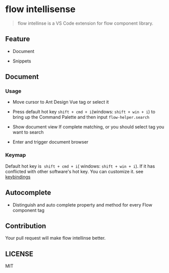 # flow intellisense

> flow intellinse is a VS Code extension for flow component library.


## Feature

* Document

* Snippets


## Document

### Usage

* Move cursor to Ant Design Vue tag or select it

* Press default hot key `shift + cmd + i`(windows: `shift + win + i`) to bring up the Command Palette and then input `flow-helper.search`

* Show document view If complete matching,
    or you should select tag you want to search

* Enter and trigger document browser




### Keymap

Default hot key is  `shift + cmd + i`( windows: `shift + win + i`). If it has conflicted with other software's hot key. You can customize it. see [keybindings](https://code.visualstudio.com/docs/getstarted/keybindings#_keyboard-shortcuts-editor)


## Autocomplete



* Distinguish and auto complete property and method for every Flow component tag




## Contribution

Your pull request will make flow intellinse better.

## LICENSE

MIT

